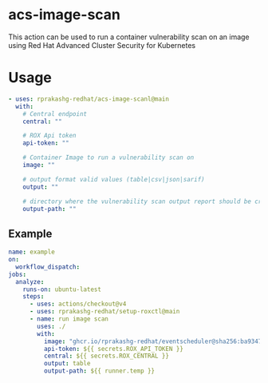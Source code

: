 # acs-image-scan
This action can be used to run a container vulnerability scan on an image using Red Hat Advanced Cluster Security for Kubernetes

# Usage
```yaml
- uses: rprakashg-redhat/acs-image-scanl@main
  with:
    # Central endpoint
    central: ""

    # ROX Api token
    api-token: ""

    # Container Image to run a vulnerability scan on
    image: ""

    # output format valid values (table|csv|json|sarif)
    output: ""

    # directory where the vulnerability scan output report should be created
    output-path: ""
```


## Example 
```yaml
name: example
on:
  workflow_dispatch:
jobs:
  analyze:
    runs-on: ubuntu-latest
    steps:
      - uses: actions/checkout@v4
      - uses: rprakashg-redhat/setup-roxctl@main
      - name: run image scan
        uses: ./
        with:
          image: "ghcr.io/rprakashg-redhat/eventscheduler@sha256:ba9347ae0d0857ea9b11d1e7bb63e86c960cb9d670cf48330b4e22fd9fd1e4df"
          api-token: ${{ secrets.ROX_API_TOKEN }}
          central: ${{ secrets.ROX_CENTRAL }}
          output: table
          output-path: ${{ runner.temp }}
```

